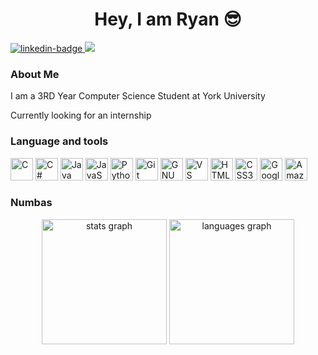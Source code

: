 
<div id="badges" style="display:inline;">
  <h1 align="center">Hey, I am Ryan 😎</h1>
  <a href="https://www.linkedin.com/in/ryanphou/">
      <img src="https://img.shields.io/badge/LinkedIn-blue?logo=linkedin&logoColor=white&style=for-the-badge" alt="linkedin-badge">
  </a>
  <img src="https://visitor-badge.laobi.icu/badge?page_id=PhouMan.PhouMan&"  />
</div>

<h3 align="left">About Me</h3>
<p>I am a 3RD Year Computer Science Student at York University</p>
<p>Currently looking for an internship</p>

<h3 align="left">Language and tools</h3>
<p align="left">
  <img src="https://raw.githubusercontent.com/danielcranney/readme-generator/main/public/icons/skills/c-colored.svg" width="36" height="36" alt="C" />
  <img src="https://raw.githubusercontent.com/danielcranney/readme-generator/main/public/icons/skills/csharp-colored.svg" width="36" height="36" alt="C#" />
  <img src="https://raw.githubusercontent.com/danielcranney/readme-generator/main/public/icons/skills/java-colored.svg" width="36" height="36" alt="Java" />
  <img src="https://raw.githubusercontent.com/danielcranney/readme-generator/main/public/icons/skills/javascript-colored.svg" width="36" height="36" alt="JavaScript" />
  <img src="https://raw.githubusercontent.com/danielcranney/readme-generator/main/public/icons/skills/python-colored.svg" width="36" height="36" alt="Python" />
  <img src="https://raw.githubusercontent.com/danielcranney/readme-generator/main/public/icons/skills/git-colored.svg" width="36" height="36" alt="Git" />
  <img src="https://raw.githubusercontent.com/danielcranney/readme-generator/main/public/icons/skills/gnubash.svg" width="36" height="36" alt="GNU Bash" />
  <img src="https://raw.githubusercontent.com/danielcranney/readme-generator/main/public/icons/skills/visualstudiocode.svg" width="36" height="36" alt="VS Code" /></a>
  <img src="https://raw.githubusercontent.com/danielcranney/readme-generator/main/public/icons/skills/html5-colored.svg" width="36" height="36" alt="HTML5" />
  <img src="https://raw.githubusercontent.com/danielcranney/readme-generator/main/public/icons/skills/css3-colored.svg" width="36" height="36" alt="CSS3" />
  <img src="https://raw.githubusercontent.com/danielcranney/readme-generator/main/public/icons/skills/googlecloud-colored.svg" width="36" height="36" alt="Google Cloud" />
  <img src="https://raw.githubusercontent.com/danielcranney/readme-generator/main/public/icons/skills/aws-colored.svg" width="36" height="36" alt="Amazon Web Services" />
</p>

<h3 align="left">Numbas</h3>
<div align="center">
  <img src="https://github-readme-stats.vercel.app/api?username=PhouMan&hide_title=true&hide_rank=true&show_icons=true&include_all_commits=true&count_private=true&disable_animations=false&theme=omni&locale=en&hide_border=true&order=1" height="200" alt="stats graph"  />
  <img src="https://github-readme-stats.vercel.app/api/top-langs?username=PhouMan&locale=en&hide_title=false&layout=compact&card_width=320&langs_count=6&theme=omni&hide_border=true&order=2" height="200" alt="languages graph"  />
</div>
